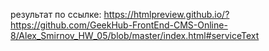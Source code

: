 результат по ссылке: https://htmlpreview.github.io/?https://github.com/GeekHub-FrontEnd-CMS-Online-8/Alex_Smirnov_HW_05/blob/master/index.html#serviceText